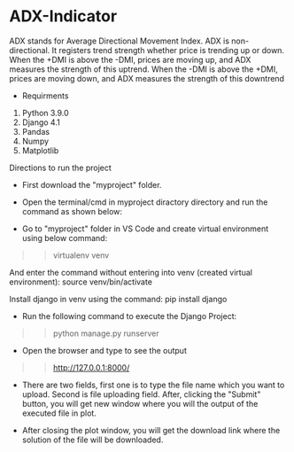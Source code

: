 # ADX-Indicator

ADX stands for Average Directional Movement Index. ADX is non-directional. It registers trend strength whether price is trending up or down. When the +DMI is above the -DMI, prices are moving up, and ADX measures the strength of this uptrend. When the -DMI is above the +DMI, prices are moving down, and ADX measures the strength of this downtrend

- Requirments
1. Python 3.9.0
2. Django 4.1
3. Pandas
4. Numpy
5. Matplotlib


Directions to run the project

- First download the "myproject" folder.

- Open the terminal/cmd in myproject diractory directory and run the command as shown below:

- Go to "myproject" folder in VS Code and create virtual environment using below command:
>> virtualenv venv

And enter the command without entering into venv (created virtual environment): source venv/bin/activate

Install django in venv using the command:
    pip install django

- Run the following command to execute the Django Project:
>> python manage.py runserver

- Open the browser and type to see the output
>> http://127.0.0.1:8000/

- There are two fields, first one is to type the file name which you want to upload. Second is file uploading field. After, clicking the "Submit" button, you will get new window where you will the output of the executed file in plot.

- After closing the plot window, you will get the download link where the solution of the file will be downloaded.
